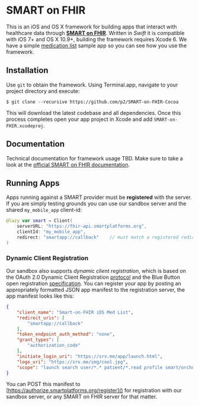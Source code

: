 SMART on FHIR
=============

This is an iOS and OS X framework for building apps that interact with healthcare data through [**SMART on FHIR**](http://docs.smartplatforms.org).
Written in _Swift_ it is compatible with iOS 7+ and OS X 10.9+, building the framework requires Xcode 6.
We have a simple [medication list](https://github.com/p2/SoF-MedList) sample app so you can see how you use the framework.


Installation
------------

Use `git` to obtain the framework.
Using Terminal.app, navigate to your project directory and execute:

    $ git clone --recursive https://github.com/p2/SMART-on-FHIR-Cocoa

This will download the latest codebase and all dependencies.
Once this process completes open your app project in Xcode and add `SMART-on-FHIR.xcodeproj`.


Documentation
-------------

Technical documentation for framework usage TBD.
Make sure to take a look at the [official SMART on FHIR documentation](http://docs.smartplatforms.org).


Running Apps
------------

Apps running against a SMART provider must be **registered** with the server.
If you are simply testing grounds you can use our sandbox server and the shared `my_mobile_app` client-id:

```Swift
@lazy var smart = Client(
    serverURL: "https://fhir-api.smartplatforms.org",
    clientId: "my_mobile_app",
    redirect: "smartapp://callback"    // must match a registered redirect uri
)
```

### Dynamic Client Registration

Our sandbox also supports _dynamic client registration_, which is based on the OAuth 2.0 Dynamic Client Registration [protocol](http://tools.ietf.org/html/draft-ietf-oauth-dyn-reg-17) and the Blue Button open registration [specification](http://blue-button.github.io/blue-button-plus-pull/#registration-open).
You can register your app by posting an appropriately formatted JSON app manifest to the registration server, the app manifest looks like this:

```json
{
    "client_name": "Smart-on-FHIR iOS Med List",
    "redirect_uris": [
        "smartapp://callback"
    ],
    "token_endpoint_auth_method": "none",
    "grant_types": [
        "authorization_code"
    ],
    "initiate_login_uri": "https://srv.me/app/launch.html",
    "logo_uri": "https://srv.me/img/cool.jpg",
    "scope": "launch search user/*.* patient/*.read profile smart/orchestrate_launch"
}
```

You can POST this manifest to [https://authorize.smartplatforms.org/register]() for registration with our sandbox server, or any SMART on FHIR server for that matter.

